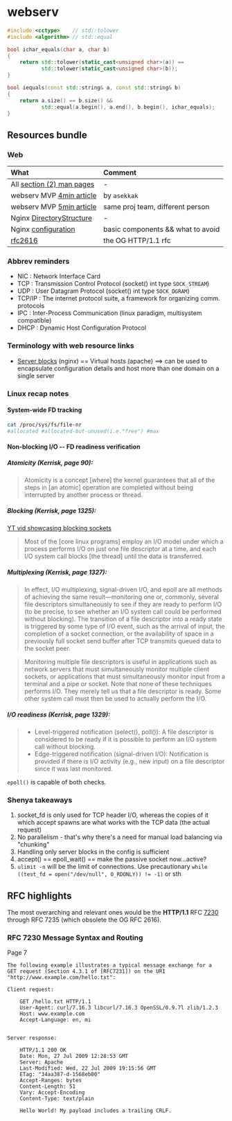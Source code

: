 # webserv

```C++
#include <cctype>    // std::tolower
#include <algorithm> // std::equal

bool ichar_equals(char a, char b)
{
    return std::tolower(static_cast<unsigned char>(a)) ==
           std::tolower(static_cast<unsigned char>(b));
}

bool iequals(const std::string& a, const std::string& b)
{
    return a.size() == b.size() &&
           std::equal(a.begin(), a.end(), b.begin(), ichar_equals);
}
```

## Resources bundle

### Web

What | Comment
:--- | :---
All [section (2) man pages](https://man7.org/linux/man-pages/dir_section_2.html) | -
webserv MVP [4min article](https://medium.com/@ahmadesekak/setting-up-a-server-using-c-sockets-124e404593c9) | by `asekkak`
webserv MVP [5min article](https://m4nnb3ll.medium.com/webserv-building-a-non-blocking-web-server-in-c-98-a-42-project-04c7365e4ec7) | same proj team, different person
Nginx [DirectoryStructure](https://wiki.debian.org/Nginx/DirectoryStructure) | -
Nginx [configuration](https://www.solo.io/topics/nginx/nginx-configuration) | basic components && what to avoid
[rfc2616](https://datatracker.ietf.org/doc/html/rfc2616) | the OG HTTP/1.1 rfc

### Abbrev reminders

- NIC : Network Interface Card
- TCP : Transmission Control Protocol (socket() int type `SOCK_STREAM`)
- UDP : User Datagram Protocol (socket() int type `SOCK_DGRAM`)
- TCP/IP : The internet protocol suite, a framework for organizing comm. protocols
- IPC : Inter-Process Communication (linux paradigm, multisystem compatible)
- DHCP : Dynamic Host Configuration Protocol

### Terminology with web resource links
- [Server blocks](https://www.digitalocean.com/community/tutorials/how-to-set-up-nginx-server-blocks-virtual-hosts-on-ubuntu-16-04) (nginx) == Virtual hosts (apache) ==> can be used to encapsulate configuration details and host more than one domain on a single server

### Linux recap notes

#### System-wide FD tracking

```bash
cat /proc/sys/fs/file-nr
#allocated #allocated-but-unused(i.e."free") #max
```

#### Non-blocking I/O -- FD readiness verification

##### Atomicity (Kerrisk, page 90):
> Atomicity is a concept [where] the kernel guarantees that all of the steps in [an atomic] operation are completed without being interrupted by another process or thread.

##### Blocking (Kerrisk, page 1325):

[YT vid showcasing blocking sockets](https://youtu.be/Y5PiHboUctw?feature=shared&t=125)

> Most of the [core linux programs] employ an I/O model under which a process performs I/O on just one file descriptor at a time, and each I/O system call blocks [the thread] until the data is transferred.

##### Multiplexing (Kerrisk, page 1327):
> In effect, I/O multiplexing, signal-driven I/O, and epoll are all methods of achieving the same result—monitoring one or, commonly, several file descriptors simultaneously to see if they are ready to perform I/O (to be precise, to see whether an I/O system call could be performed without blocking). The transition of a file descriptor into a ready state is triggered by some type of I/O event, such as the arrival of input, the completion of a socket connection, or the availability of space in a previously full socket send buffer after TCP transmits queued data to the socket peer.

> Monitoring multiple file descriptors is useful in applications such as network servers that must simultaneously monitor multiple client sockets, or applications that must simultaneously monitor input from a terminal and a pipe or socket. Note that none of these techniques performs I/O. They merely tell us that a
file descriptor is ready. Some other system call must then be used to actually perform the I/O.

##### I/O readiness (Kerrisk, page 1329):
> - Level-triggered notification (select(), poll()): A file descriptor is considered to be ready if it is possible to perform an I/O system call without blocking.
> - Edge-triggered notification (signal-driven I/O): Notification is provided if there is I/O activity (e.g., new input) on a file descriptor since it was last monitored.

`epoll()` is capable of both checks.

### Shenya takeaways

1. socket_fd is only used for TCP header I/O, whereas the copies of it which accept spawns are what works with the TCP data (the actual request)
2. No parallelism - that's why there's a need for manual load balancing via "chunking"
3. Handling only server blocks in the config is sufficient
4. accept() == epoll_wait() == make the passive socket now...active?
5. `ulimit -n` will be the limit of connections. Use precautionary `while ((test_fd = open("/dev/null", O_RDONLY)) != -1)` or sth

## RFC highlights

The most overarching and relevant ones would be the **HTTP/1.1** RFC [7230](https://datatracker.ietf.org/doc/html/rfc7230) through RFC 7235 (which obsolete the OG RFC 2616).

### RFC 7230 Message Syntax and Routing

Page 7

```
The following example illustrates a typical message exchange for a
GET request (Section 4.3.1 of [RFC7231]) on the URI
"http://www.example.com/hello.txt":

Client request:

    GET /hello.txt HTTP/1.1
    User-Agent: curl/7.16.3 libcurl/7.16.3 OpenSSL/0.9.7l zlib/1.2.3
    Host: www.example.com
    Accept-Language: en, mi


Server response:

    HTTP/1.1 200 OK
    Date: Mon, 27 Jul 2009 12:28:53 GMT
    Server: Apache
    Last-Modified: Wed, 22 Jul 2009 19:15:56 GMT
    ETag: "34aa387-d-1568eb00"
    Accept-Ranges: bytes
    Content-Length: 51
    Vary: Accept-Encoding
    Content-Type: text/plain

    Hello World! My payload includes a trailing CRLF.
```
